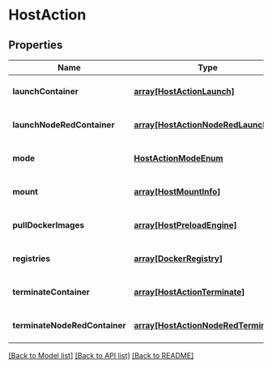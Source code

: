 # HostAction

## Properties
Name | Type | Description | Notes
------------ | ------------- | ------------- | -------------
**launchContainer** | [**array[HostActionLaunch]**](HostActionLaunch.md) |  | [optional] [default to null]
**launchNodeRedContainer** | [**array[HostActionNodeRedLaunch]**](HostActionNodeRedLaunch.md) |  | [optional] [default to null]
**mode** | [**HostActionModeEnum**](HostActionModeEnum.md) |  | [optional] [default to null]
**mount** | [**array[HostMountInfo]**](HostMountInfo.md) |  | [optional] [default to null]
**pullDockerImages** | [**array[HostPreloadEngine]**](HostPreloadEngine.md) |  | [optional] [default to null]
**registries** | [**array[DockerRegistry]**](DockerRegistry.md) |  | [optional] [default to null]
**terminateContainer** | [**array[HostActionTerminate]**](HostActionTerminate.md) |  | [optional] [default to null]
**terminateNodeRedContainer** | [**array[HostActionNodeRedTerminate]**](HostActionNodeRedTerminate.md) |  | [optional] [default to null]

[[Back to Model list]](../README.md#documentation-for-models) [[Back to API list]](../README.md#documentation-for-api-endpoints) [[Back to README]](../README.md)


